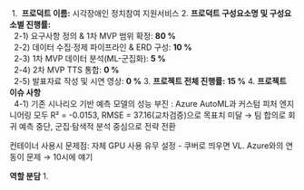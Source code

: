 1.  **프로덕트 이름:** 시각장애인 정치참여 지원서비스
2. **프로덕트 구성요소명 및 구성요소별 진행률:**  
      2-1) 요구사항 정의 & 1차 MVP 범위 확정: **80 %**  
      2-2) 데이터 수집·정제 파이프라인 & ERD 구성: **10 %**  
      2-3) 1차 MVP 데이터 분석(ML-군집화): **5 %**  
      2-4) 2차 MVP TTS 통합: **0 %**  
      2-5) 발표자료 작성 및 시연 영상: **0 %**
3. **프로젝트 전체 진행률:** **15 %**
4. **프로젝트 이슈 사항**  
      4-1) 기존 시나리오 기반 예측 모델의 성능 부진 : Azure AutoML과 커스텀 피처 엔지니어링 모두 R² = -0.0153, RMSE = 37.16(교차검증)으로 목표치 미달 → 팀 합의로 회귀 예측 중단, 군집·탐색적 분석 중심으로 전략 전환

컨테이너 사용시 문제점: 자체 GPU 사용 유무 설정 - 쿠버로 띄우면 VL. Azure와의 연동이 문제 → 10시에 얘기

**역할 분담**
1. 